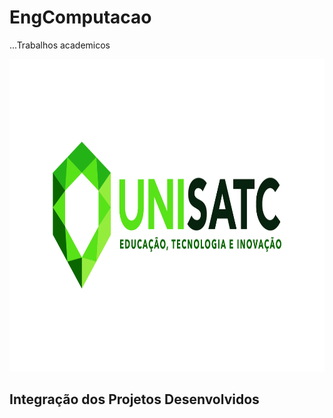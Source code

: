 # EngComputacao
...Trabalhos academicos

<img src="https://github.com/FilipiPiucco/EngComputacao/blob/main/Public/ReadmeImagens/2_logotipo_COLORIDO_horizontal.jpg" height="500" width="800" >

## Integração dos Projetos Desenvolvidos

